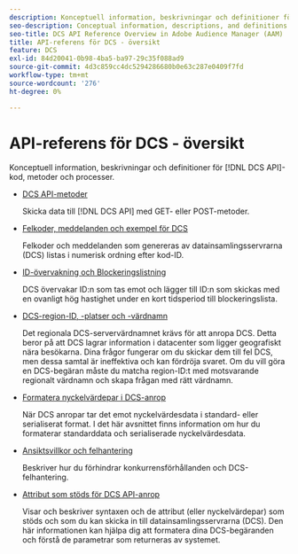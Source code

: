 ```yaml
---
description: Konceptuell information, beskrivningar och definitioner för DCS API-kod, metoder och processer.
seo-description: Conceptual information, descriptions, and definitions for DCS API code, methods, and processes in Adobe Audience Manager (AAM).
seo-title: DCS API Reference Overview in Adobe Audience Manager (AAM)
title: API-referens för DCS - översikt
feature: DCS
exl-id: 84d20041-0b98-4ba5-ba97-29c35f088ad9
source-git-commit: 4d3c859cc4dc5294286680b0e63c287e0409f7fd
workflow-type: tm+mt
source-wordcount: '276'
ht-degree: 0%

---
```


# API-referens för DCS - översikt

Konceptuell information, beskrivningar och definitioner för [!DNL DCS API]-kod, metoder och processer.

* [DCS API-metoder](/help/using/api/dcs-intro/dcs-api-reference/dcs-api-methods.md)

  Skicka data till [!DNL DCS API] med GET- eller POST-metoder.

* [Felkoder, meddelanden och exempel för DCS](/help/using/api/dcs-intro/dcs-api-reference/dcs-error-codes.md)

  Felkoder och meddelanden som genereras av datainsamlingsservrarna (DCS) listas i numerisk ordning efter kod-ID.

* [ID-övervakning och Blockeringslistning](/help/using/api/dcs-intro/dcs-api-reference/id-monitoring-denylisting.md)

  DCS övervakar ID:n som tas emot och lägger till ID:n som skickas med en ovanligt hög hastighet under en kort tidsperiod till blockeringslista.

* [DCS-region-ID, -platser och -värdnamn](/help/using/api/dcs-intro/dcs-api-reference/dcs-regions.md)

  Det regionala DCS-servervärdnamnet krävs för att anropa DCS. Detta beror på att DCS lagrar information i datacenter som ligger geografiskt nära besökarna. Dina frågor fungerar om du skickar dem till fel DCS, men dessa samtal är ineffektiva och kan fördröja svaret. Om du vill göra en DCS-begäran måste du matcha region-ID:t med motsvarande regionalt värdnamn och skapa frågan med rätt värdnamn.

* [Formatera nyckelvärdepar i DCS-anrop](/help/using/api/dcs-intro/dcs-api-reference/dcs-key-format.md)

  När DCS anropar tar det emot nyckelvärdesdata i standard- eller serialiserat format. I det här avsnittet finns information om hur du formaterar standarddata och serialiserade nyckelvärdesdata.

* [Ansiktsvillkor och felhantering](/help/using/api/dcs-intro/dcs-api-reference/dcs-race-conditions.md)

  Beskriver hur du förhindrar konkurrensförhållanden och DCS-felhantering.

* [Attribut som stöds för DCS API-anrop](/help/using/api/dcs-intro/dcs-api-reference/dcs-keys.md)

  Visar och beskriver syntaxen och de attribut (eller nyckelvärdepar) som stöds och som du kan skicka in till datainsamlingsservrarna (DCS). Den här informationen kan hjälpa dig att formatera dina DCS-begäranden och förstå de parametrar som returneras av systemet.
